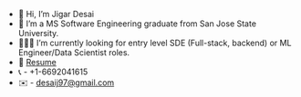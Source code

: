 - 👋 Hi, I’m Jigar Desai
- 👀 I’m a MS Software Engineering graduate from San Jose State University.
- 👨🏻‍💻 I’m currently looking for entry level SDE (Full-stack, backend) or ML Engineer/Data Scientist roles.
- 📄 [Resume](https://drive.google.com/file/d/1DVo7NRv5fxHbjTQzppQMN6djPCbyqy59/view?usp=share_link)
-    📞 - +1-6692041615
-    ✉️ - desaij97@gmail.com

<!---
j-desai/j-desai is a ✨ special ✨ repository because its `README.md` (this file) appears on your GitHub profile.
You can click the Preview link to take a look at your changes.
--->
